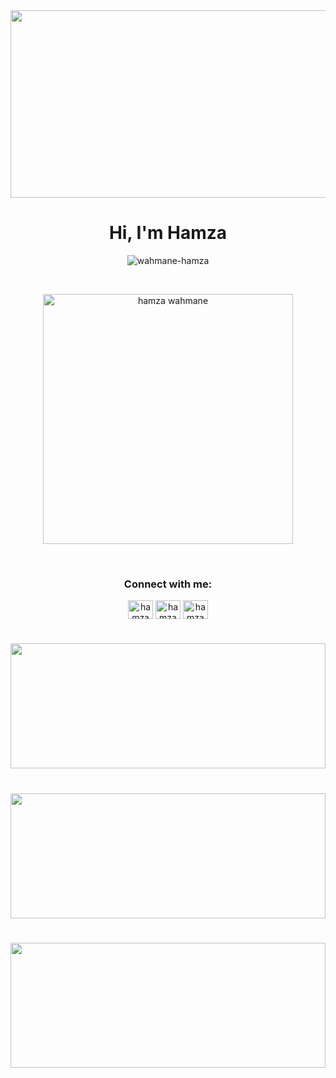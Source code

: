   <a href="https://github.com/hwahmane" style="width: 100%;">
    <img height="300" align="center" width="150%" src="https://badge.mediaplus.ma/greenbinary/hwahmane"/>
  </a>
<h1 align="center">Hi, I'm Hamza</h1>

<p align="center"> <img src="https://komarev.com/ghpvc/?username=wahmane-hamza&label=Profile%20views&color=0e75b6&style=flat" alt="wahmane-hamza" /> </p>

<br/>

<p align="center"><img height="400px" src="https://c4.wallpaperflare.com/wallpaper/851/501/292/programming-code-minimalism-wallpaper-preview.jpg" alt="hamza wahmane" /></p>
<br/>

<h3 align="center">Connect with me:</h3>
<p align="center">
<a href="https://twitter.com/WahmaneHamza" target="blank"><img align="center" src="https://pbs.twimg.com/profile_images/1683366300054069248/67v23AEj_400x400.jpg" alt="hamza wahmane" height="30" width="40" /></a>
<a href="https://www.facebook.com/profile.php?id=100008421278534" target="blank"><img align="center" src="https://raw.githubusercontent.com/rahuldkjain/github-profile-readme-generator/master/src/images/icons/Social/facebook.svg" alt="hamza wahmane" height="30" width="40" /></a>
<a href="https://www.instagram.com/wahmane.hamza" target="blank"><img align="center" src="https://raw.githubusercontent.com/rahuldkjain/github-profile-readme-generator/master/src/images/icons/Social/instagram.svg" alt="hamza wahmane" height="30" width="40" /></a>
</p>

<h1></h1>
<a href="https://github.com/Wahmane-Hamza" width="100%">
  <img height=200 align="center" width="100%" src="https://github-readme-stats.vercel.app/api?username=Wahmane-Hamza&show_icons=true&card_width=500&theme=tokyonight" />
</a>
<h1></h1>
<a href="https://github.com/Wahmane-Hamza" align="center" width="100%">
  <img height=200 align="center" width="100%" src="https://github-readme-streak-stats.herokuapp.com/?user=Wahmane-Hamza&show_icons=true&card_width=500&theme=tokyonight" />
</a>
<h1></h1>
<a href="https://github.com/Wahmane-Hamza" width="100%">
  <img height=200 align="center" width="100%" src="https://github-readme-stats.vercel.app/api/top-langs?username=Wahmane-Hamza&layout=compact&langs_count=20&card_width=550&theme=tokyonight" />
</a>
